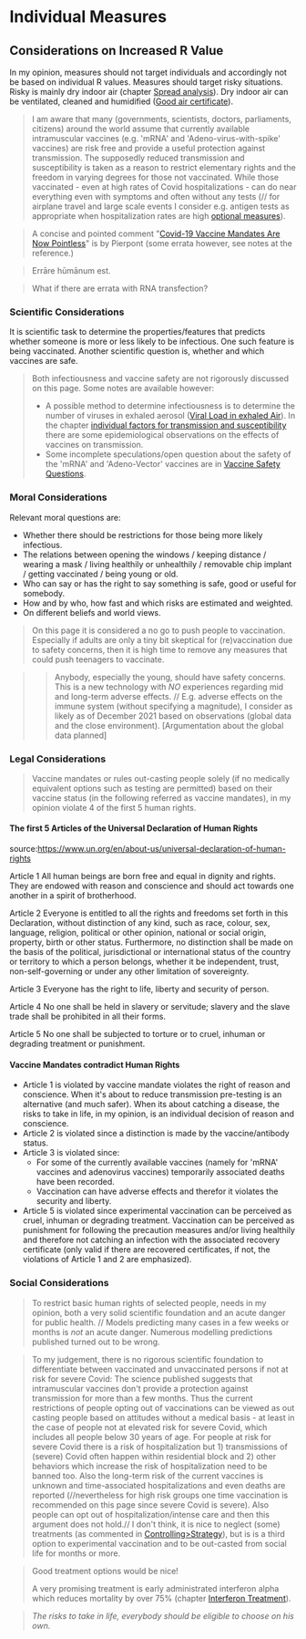 # Individual Measures

## Considerations on Increased R Value
In my opinion, measures should  not target individuals and accordingly not be based on individual R values. Measures should target risky situations. Risky is mainly dry indoor air (chapter [Spread analysis](../5_epidemiological/spread_analyses.md)). Dry indoor air can be ventilated, cleaned and humidified ([Good air certificate](../7_social/good_air.md)).

> I am aware that many (governments, scientists, doctors, parliaments, citizens) around the world assume that currently available intramuscular vaccines (e.g. 'mRNA' and 'Adeno-virus-with-spike' vaccines) are risk free and provide a useful protection against transmission. The supposedly reduced transmission and susceptibility is taken as a reason to restrict elementary rights and the freedom in varying degrees for those not vaccinated. While those vaccinated - even at high rates of Covid hospitalizations - can do near everything even with symptoms and often without any tests (// for airplane travel and large scale events I consider e.g. antigen tests as appropriate when hospitalization rates are high [optional measures](controlling.md#optional-measures)).

> A concise and pointed comment "[Covid-19 Vaccine Mandates Are Now Pointless](../5_epidemiological/individual_susceptibility_and_transmission.md#pierpont)" is by Pierpont (some errata however, see notes at the reference.)

> Errāre hūmānum est. 

> What if there are errata with RNA transfection?


### Scientific Considerations
It is scientific task to determine the properties/features that predicts whether someone is more or less likely to be infectious. One such feature is being vaccinated. Another scientific question is, whether and which vaccines are safe. 

> Both infectiousness and vaccine safety are not rigorously discussed on this page. Some notes are available however:
> * A possible method to determine infectiousness is to determine the number of viruses in exhaled aerosol ([Viral Load in exhaled Air](../3_medical/diagnosis_and_viral_load.md#viral-load-in-exhaled-air)). In the chapter [individual factors for transmission and susceptibility](../5_epidemiological/individual_susceptibility_and_transmission.md) there are some epidemiological observations on the effects of vaccines on transmission.
> * Some incomplete speculations/open question about the safety of the 'mRNA' and 'Adeno-Vector' vaccines are in [Vaccine Safety Questions](../10_vaccines/vaccine_safety.md).


### Moral Considerations
Relevant moral questions are:
* Whether there should be restrictions for those being more likely infectious.
* The relations between opening the windows / keeping distance / wearing a mask / living healthily or unhealthily / removable chip implant / getting vaccinated / being young or old. 
* Who can say or has the right to say  something is safe, good or useful for somebody.
* How and by who, how fast and which risks are estimated and weighted.
* On different beliefs and world views.


> On this page it is considered a no go to push people to vaccination. Especially if adults are only a tiny bit skeptical for (re)vaccination due to safety concerns, then it is high time to remove any measures that could push teenagers to vaccinate. 

>> Anybody, especially the young, should have safety concerns. This is a new technology with *NO* experiences regarding mid and long-term adverse effects. // E.g. adverse effects on the immune system (without specifying a magnitude), I consider as likely as of December 2021 based on  observations (global data and the close environment). [Argumentation about the global data planned]



### Legal Considerations

> Vaccine mandates or rules out-casting people solely (if no medically equivalent options such as testing are permitted) based on their vaccine status (in the following referred as vaccine mandates), in my opinion violate 4 of the first 5 human rights.

#### The first 5 Articles of the Universal Declaration of Human Rights
source:<https://www.un.org/en/about-us/universal-declaration-of-human-rights>

Article 1
All human beings are born free and equal in dignity and rights. They are endowed with reason and conscience and should act towards one another in a spirit of brotherhood.

Article 2
Everyone is entitled to all the rights and freedoms set forth in this Declaration, without distinction of any kind, such as race, colour, sex, language, religion, political or other opinion, national or social origin, property, birth or other status. Furthermore, no distinction shall be made on the basis of the political, jurisdictional or international status of the country or territory to which a person belongs, whether it be independent, trust, non-self-governing or under any other limitation of sovereignty.

Article 3
Everyone has the right to life, liberty and security of person.

Article 4
No one shall be held in slavery or servitude; slavery and the slave trade shall be prohibited in all their forms.

Article 5
No one shall be subjected to torture or to cruel, inhuman or degrading treatment or punishment.

#### Vaccine Mandates contradict Human Rights
* Article 1 is violated by vaccine mandate violates the right of reason and conscience. When it's about to reduce transmission pre-testing is an alternative (and much safer). When its about catching a disease, the risks to take in life, in my opinion, is an individual decision of reason and conscience.
* Article 2 is violated since a distinction is made by the vaccine/antibody status.
* Article 3 is violated since:
  * For some of the currently available vaccines (namely for 'mRNA' vaccines and adenovirus vaccines) temporarily associated deaths have been recorded.
  * Vaccination can have adverse effects and therefor it violates the security and liberty.
* Article 5 is violated since experimental vaccination can be perceived as cruel, inhuman or degrading treatment. Vaccination can be perceived as punishment for following the precaution measures and/or living healthily and therefore not catching an infection with the associated recovery certificate (only valid if there are recovered certificates, if not, the violations of Article 1 and 2 are emphasized).




### Social Considerations
> To restrict basic human rights of selected people, needs in my opinion, both a very solid scientific foundation and an acute danger for public health. // Models predicting many cases in a few weeks or months is *not* an acute danger. Numerous modelling predictions published turned out to be wrong.

> To my judgement, there is no rigorous scientific foundation to differentiate between vaccinated and unvaccinated persons if not at risk for severe Covid: The science published suggests that intramuscular vaccines don't provide a protection against transmission for more than a few months. Thus the current restrictions of people opting out of vaccinations can be viewed as out casting people based on attitudes without a medical basis - at least in the case of people not at elevated risk for severe Covid, which includes all people below 30 years of age. For people at risk for severe Covid there is a risk of hospitalization but 1) transmissions of (severe) Covid often happen within residential block and 2) other behaviors which increase the risk of hospitalization need to be banned too. Also the long-term risk of the current vaccines is unknown and time-associated hospitalizations and even deaths are reported (//nevertheless for high risk groups one time vaccination is recommended on this page since severe Covid is severe). Also people can opt out of hospitalization/intense care and then this argument does not hold.// I don't think, it is nice to neglect (some) treatments (as commented in [Controlling>Strategy](controlling.md#strategy)), but is is a third option to experimental vaccination and to be out-casted from social life for months or more.

> Good treatment options would be nice! 
> 
> A very promising treatment is early administrated interferon alpha which reduces mortality by over 75% (chapter [Interferon Treatment](../6_prevention_and_treatment/interferon.md)).


> *The risks to take in life, everybody should be eligible to choose on his own.*
